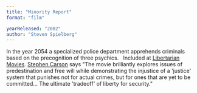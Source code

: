 ```yaml
---
title: "Minority Report"
format: "film"

yearReleased: "2002"
author: "Steven Spielberg"
---
```

 In the year 2054 a specialized police department apprehends criminals based on  the precognition of three psychics.
  
 Included at <a href="http://libertarianmovies.net/M/Minority-Report-2002-.html"> Libertarian Movies</a>. <a href="https://mises.org/library/films-liberty-and-state-1">Stephen Carson</a>  says "The movie brilliantly explores issues of predestination and free will  while demonstrating the injustice of a 'justice' system that punishes not for  actual crimes, but for ones that are yet to be committed... The ultimate 'tradeoff'  of liberty for security."
  